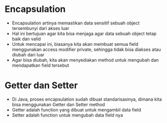 # Encapsulation

- Encapsulation artinya memastikan data sensitif sebuah object tersembunyi dari akses luar
- Hal ini bertujuan agar kita bisa menjaga agar data sebuah object tetap baik dan valid
- Untuk mencapai ini, biasanya kita akan membuat semua field menggunakan access modifier private, sehingga tidak bisa diakses atau diubah dari luar
- Agar bisa diubah, kita akan menyediakan method untuk mengubah dan mendapatkan field tersebut

# Getter dan Setter

- Di Java, proses encapsulation sudah dibuat standarisasinya, dimana kita bisa menggunakan Getter dan Setter method
- Getter adalah function yang dibuat untuk mengambil data field
- Setter adalah function untuk mengubah data field nya